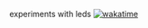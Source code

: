 experiments with leds
[![wakatime](https://wakatime.com/badge/github/bomzheg/Leds.svg)](https://wakatime.com/badge/github/bomzheg/Leds)
